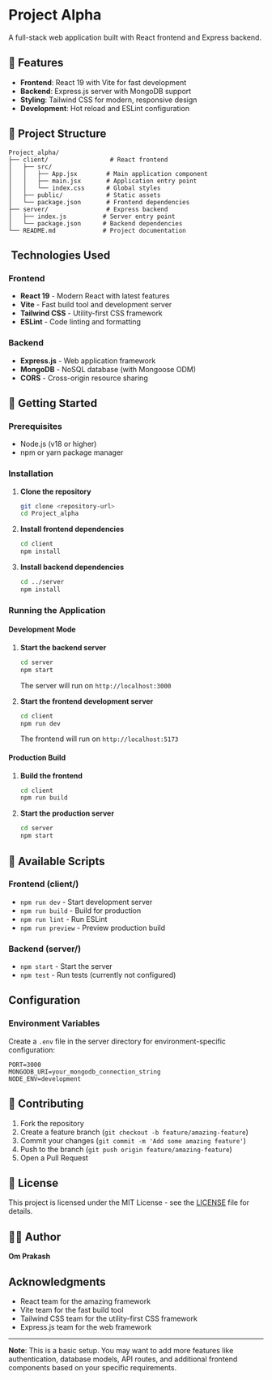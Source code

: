 # Project Alpha

A full-stack web application built with React frontend and Express backend.

## 🚀 Features

- **Frontend**: React 19 with Vite for fast development
- **Backend**: Express.js server with MongoDB support
- **Styling**: Tailwind CSS for modern, responsive design
- **Development**: Hot reload and ESLint configuration

## 📁 Project Structure

```
Project_alpha/
├── client/                 # React frontend
│   ├── src/
│   │   ├── App.jsx        # Main application component
│   │   ├── main.jsx       # Application entry point
│   │   └── index.css      # Global styles
│   ├── public/            # Static assets
│   └── package.json       # Frontend dependencies
├── server/                # Express backend
│   ├── index.js          # Server entry point
│   └── package.json      # Backend dependencies
└── README.md             # Project documentation
```

## ️ Technologies Used

### Frontend
- **React 19** - Modern React with latest features
- **Vite** - Fast build tool and development server
- **Tailwind CSS** - Utility-first CSS framework
- **ESLint** - Code linting and formatting

### Backend
- **Express.js** - Web application framework
- **MongoDB** - NoSQL database (with Mongoose ODM)
- **CORS** - Cross-origin resource sharing

## 🚀 Getting Started

### Prerequisites

- Node.js (v18 or higher)
- npm or yarn package manager

### Installation

1. **Clone the repository**
   ```bash
   git clone <repository-url>
   cd Project_alpha
   ```

2. **Install frontend dependencies**
   ```bash
   cd client
   npm install
   ```

3. **Install backend dependencies**
   ```bash
   cd ../server
   npm install
   ```

### Running the Application

#### Development Mode

1. **Start the backend server**
   ```bash
   cd server
   npm start
   ```
   The server will run on `http://localhost:3000`

2. **Start the frontend development server**
   ```bash
   cd client
   npm run dev
   ```
   The frontend will run on `http://localhost:5173`

#### Production Build

1. **Build the frontend**
   ```bash
   cd client
   npm run build
   ```

2. **Start the production server**
   ```bash
   cd server
   npm start
   ```

## 📝 Available Scripts

### Frontend (client/)
- `npm run dev` - Start development server
- `npm run build` - Build for production
- `npm run lint` - Run ESLint
- `npm run preview` - Preview production build

### Backend (server/)
- `npm start` - Start the server
- `npm test` - Run tests (currently not configured)

##  Configuration

### Environment Variables

Create a `.env` file in the server directory for environment-specific configuration:

```env
PORT=3000
MONGODB_URI=your_mongodb_connection_string
NODE_ENV=development
```

## 🤝 Contributing

1. Fork the repository
2. Create a feature branch (`git checkout -b feature/amazing-feature`)
3. Commit your changes (`git commit -m 'Add some amazing feature'`)
4. Push to the branch (`git push origin feature/amazing-feature`)
5. Open a Pull Request

## 📄 License

This project is licensed under the MIT License - see the [LICENSE](LICENSE) file for details.

## 👨‍💻 Author

**Om Prakash**

##  Acknowledgments

- React team for the amazing framework
- Vite team for the fast build tool
- Tailwind CSS team for the utility-first CSS framework
- Express.js team for the web framework

---

**Note**: This is a basic setup. You may want to add more features like authentication, database models, API routes, and additional frontend components based on your specific requirements. 